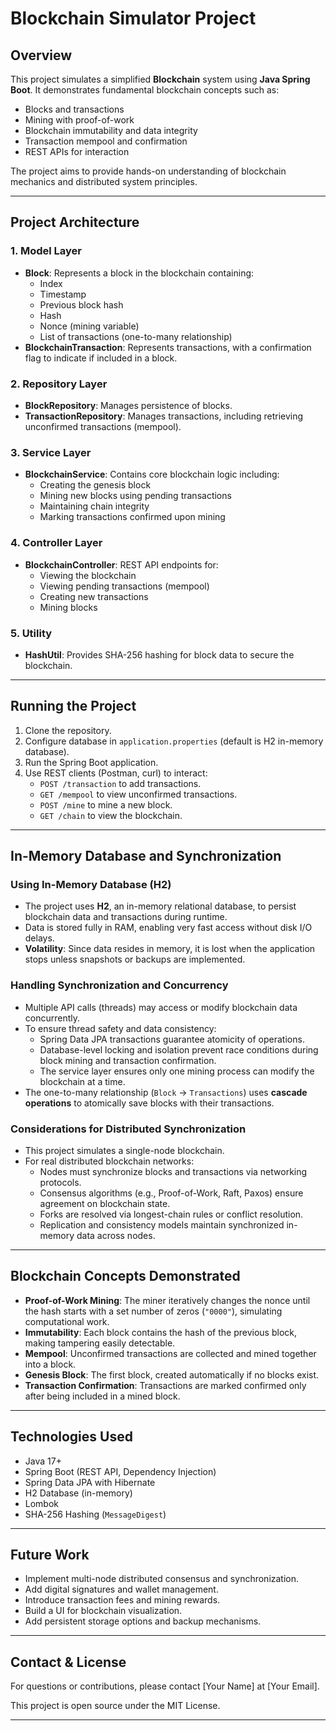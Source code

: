# Blockchain Simulator Project

## Overview

This project simulates a simplified **Blockchain** system using **Java Spring Boot**. It demonstrates fundamental blockchain concepts such as:

- Blocks and transactions
- Mining with proof-of-work
- Blockchain immutability and data integrity
- Transaction mempool and confirmation
- REST APIs for interaction

The project aims to provide hands-on understanding of blockchain mechanics and distributed system principles.

---

## Project Architecture

### 1. Model Layer

- **Block**: Represents a block in the blockchain containing:
  - Index
  - Timestamp
  - Previous block hash
  - Hash
  - Nonce (mining variable)
  - List of transactions (one-to-many relationship)
- **BlockchainTransaction**: Represents transactions, with a confirmation flag to indicate if included in a block.

### 2. Repository Layer

- **BlockRepository**: Manages persistence of blocks.
- **TransactionRepository**: Manages transactions, including retrieving unconfirmed transactions (mempool).

### 3. Service Layer

- **BlockchainService**: Contains core blockchain logic including:
  - Creating the genesis block
  - Mining new blocks using pending transactions
  - Maintaining chain integrity
  - Marking transactions confirmed upon mining

### 4. Controller Layer

- **BlockchainController**: REST API endpoints for:
  - Viewing the blockchain
  - Viewing pending transactions (mempool)
  - Creating new transactions
  - Mining blocks

### 5. Utility

- **HashUtil**: Provides SHA-256 hashing for block data to secure the blockchain.

---

## Running the Project

1. Clone the repository.
2. Configure database in `application.properties` (default is H2 in-memory database).
3. Run the Spring Boot application.
4. Use REST clients (Postman, curl) to interact:
   - `POST /transaction` to add transactions.
   - `GET /mempool` to view unconfirmed transactions.
   - `POST /mine` to mine a new block.
   - `GET /chain` to view the blockchain.

---

## In-Memory Database and Synchronization

### Using In-Memory Database (H2)

- The project uses **H2**, an in-memory relational database, to persist blockchain data and transactions during runtime.
- Data is stored fully in RAM, enabling very fast access without disk I/O delays.
- **Volatility**: Since data resides in memory, it is lost when the application stops unless snapshots or backups are implemented.

### Handling Synchronization and Concurrency

- Multiple API calls (threads) may access or modify blockchain data concurrently.
- To ensure thread safety and data consistency:
  - Spring Data JPA transactions guarantee atomicity of operations.
  - Database-level locking and isolation prevent race conditions during block mining and transaction confirmation.
  - The service layer ensures only one mining process can modify the blockchain at a time.
- The one-to-many relationship (`Block` → `Transactions`) uses **cascade operations** to atomically save blocks with their transactions.

### Considerations for Distributed Synchronization

- This project simulates a single-node blockchain.
- For real distributed blockchain networks:
  - Nodes must synchronize blocks and transactions via networking protocols.
  - Consensus algorithms (e.g., Proof-of-Work, Raft, Paxos) ensure agreement on blockchain state.
  - Forks are resolved via longest-chain rules or conflict resolution.
  - Replication and consistency models maintain synchronized in-memory data across nodes.

---

## Blockchain Concepts Demonstrated

- **Proof-of-Work Mining**: The miner iteratively changes the nonce until the hash starts with a set number of zeros (`"0000"`), simulating computational work.
- **Immutability**: Each block contains the hash of the previous block, making tampering easily detectable.
- **Mempool**: Unconfirmed transactions are collected and mined together into a block.
- **Genesis Block**: The first block, created automatically if no blocks exist.
- **Transaction Confirmation**: Transactions are marked confirmed only after being included in a mined block.

---

## Technologies Used

- Java 17+
- Spring Boot (REST API, Dependency Injection)
- Spring Data JPA with Hibernate
- H2 Database (in-memory)
- Lombok
- SHA-256 Hashing (`MessageDigest`)

---

## Future Work

- Implement multi-node distributed consensus and synchronization.
- Add digital signatures and wallet management.
- Introduce transaction fees and mining rewards.
- Build a UI for blockchain visualization.
- Add persistent storage options and backup mechanisms.

---

## Contact & License

For questions or contributions, please contact [Your Name] at [Your Email].

This project is open source under the MIT License.

---

